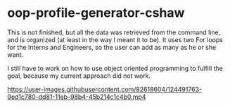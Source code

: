 # oop-profile-generator-cshaw


This is not finished, but all the data was retrieved from the command line, and is organized (at least in the way I meant it to be).
It uses two For loops for the Interns and Engineers, so the user can add as many as he or she want. 

I still have to work on how to use object oriented programming to fulfill the goal, because my current approach did not work. 



https://user-images.githubusercontent.com/82618604/124491763-9ed1c780-dd81-11eb-98b4-45b214c1c4b0.mp4

